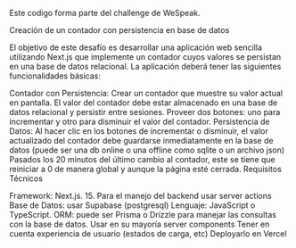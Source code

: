 Este codigo forma parte del challenge de WeSpeak.

Creación de un contador con persistencia en base de datos

El objetivo de este desafío es desarrollar una aplicación web sencilla utilizando Next.js que implemente un contador cuyos valores se persistan en una base de datos relacional. La aplicación deberá tener las siguientes funcionalidades básicas: 

Contador con Persistencia: Crear un contador que muestre su valor actual en pantalla. El valor del contador debe estar almacenado en una base de datos relacional y persistir entre sesiones. Proveer dos botones: uno para incrementar y otro para disminuir el valor del contador.
Persistencia de Datos: Al hacer clic en los botones de incrementar o disminuir, el valor actualizado del contador debe guardarse inmediatamente en la base de datos (puede ser una db online o una offline como sqlite o un archivo json)
Pasados los 20 minutos del último cambio al contador, este se tiene que reiniciar a 0 de manera global y aunque la página esté cerrada. 
Requisitos Técnicos

Framework: Next.js. 15. Para el manejo del backend usar server actions
Base de Datos: usar Supabase (postgresql)
Lenguaje: JavaScript o TypeScript.
ORM: puede ser Prisma o Drizzle para manejar las consultas con la base de datos. 
Usar en su mayoría server components
Tener en cuenta experiencia de usuario (estados de carga, etc) 
Deployarlo en Vercel 